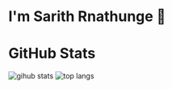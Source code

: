 # I'm Sarith Rnathunge 👋

# GitHub Stats
<img alt ="gihub stats" src ="https://github-readme-stats.vercel.app/api?username=SarithRanathunge&show_icons=true&show=reviews,discussions_started,discussions_answered,prs_merged,prs_merged_percentage"/>

<img alt="top langs" src="https://github-readme-stats.vercel.app/api/top-langs/?username=SarithRanathunge&langs_count=8&layout=compact"/>
